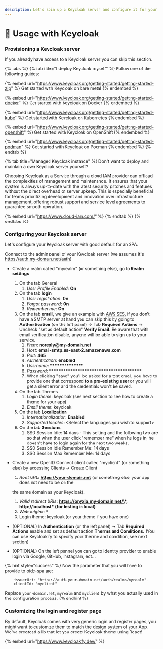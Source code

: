 ```yaml
---
description: Let's spin up a Keycloak server and configure it for your webapp!
---
```


# 🔑 Usage with Keycloak

### Provisioning a Keycloak server

If you already have access to a Keycloak server you can skip this section. &#x20;

{% tabs %}
{% tab title="I deploy Keycloak myself" %}
Follow one of the following guides: &#x20;

{% embed url="https://www.keycloak.org/getting-started/getting-started-zip" %}
Get started with Keycloak on bare metal
{% endembed %}

{% embed url="https://www.keycloak.org/getting-started/getting-started-docker" %}
Get started with Keycloak on Docker
{% endembed %}

{% embed url="https://www.keycloak.org/getting-started/getting-started-kube" %}
Get started with Keycloak on Kubernetes
{% endembed %}

{% embed url="https://www.keycloak.org/getting-started/getting-started-openshift" %}
Get started with Keycloak on OpenShift
{% endembed %}

{% embed url="https://www.keycloak.org/getting-started/getting-started-podman" %}
Get started with Keycloak on Podman
{% endembed %}
{% endtab %}

{% tab title="Managed Keycloak instance" %}
Don't want to deploy and maintain a own Keycloak server yourself?&#x20;

Choosing Keycloak as a Service through a cloud IAM provider can offload the complexities of management and maintenance. It ensures that your system is always up-to-date with the latest security patches and features without the direct overhead of server upkeep. This is especially beneficial for teams prioritizing development and innovation over infrastructure management, offering robust support and service level agreements to guarantee smooth operation. &#x20;

{% embed url="https://www.cloud-iam.com/" %}
{% endtab %}
{% endtabs %}

### Configuring your Keycloak server

Let's configure your Keycloak server with good default for an SPA.&#x20;

Connect to the admin panel of your Keycloak server (we assumes it's https://auth.my-domain.net/auth)

* Create a realm called "myrealm" (or something else), go to **Realm settings**
  1. On the tab General
     1. _User Profile Enabled_: **On**
  2. On the tab **login**
     1. _User registration_: **On**
     2. _Forgot password_: **On**
     3. _Remember me_: **On**
  3. On the tab **email,** we give an example with [AWS SES](https://aws.amazon.com/ses/), if you don't have a SMTP server at hand you can skip this by going to **Authentication** (on the left panel) -> Tab **Required Actions** -> Uncheck "set as default action" **Verify Email**. Be aware that with email verification disable, anyone will be able to sign up to your service.
     1. _From_: **noreply@my-domain.net**
     2. _Host_: **email-smtp.us-east-2.amazonaws.com**
     3. _Port_: **465**
     4. _Authentication_: **enabled**
     5. _Username_: **\*\*\*\*\*\*\*\*\*\*\*\*\*\***
     6. _Password_: **\*\*\*\*\*\*\*\*\*\*\*\*\*\*\*\*\*\*\*\*\*\*\*\*\*\*\*\*\*\*\*\*\*\*\*\*\*\*\***
     7. When clicking "save" you'll be asked for a test email, you have to provide one that correspond **to a pre-existing user** or you will get a silent error and the credentials won't be saved.
  4. On the tab Themes
     1. _Login theme_: keycloak (see next section to see how to create a theme for your app)
     2. _Email theme_: keycloak
  5. On the tab **Localization**
     1. _Internationalization_: **Enabled**
     2. _Supported locales_: \<Select the languages you wish to support>
  6. On the tab **Sessions**
     1. SSO Session Idle: 14 days - This setting and the following two are so that when the user click "remember me" when he logs in, he doesn't have to login again for the next two weeks.
     2. SSO Session Idle Remember Me: 14 days
     3. SSO Session Max Remember Me: 14 days
*   Create a new OpenID Connect client called "myclient" (or something else) by accessing Clients -> Create Client

    1. _Root URL_: **https://your-domain.net** (or something else, your app does not need to be on the&#x20;

    the same domain as your Keycloak).

    1. _Valid redirect URIs_: **https://onyxia.my-domain.net/\*, http://localhost\* (for testing in local)**
    2. _Web origins_: **\***
    3. Login theme: keycloak (or your theme if you have one)
* (OPTIONAL) In **Authentication** (on the left panel) -> Tab **Required Actions** enable and set as default action **Therms and Conditions.** (You can use Keycloakify to specify your therme and condition, see next section)
* (OPTIONAL) On the left pannel you can go to identity provider to enable login via Google, GitHub, Instagram, ect...&#x20;



{% hint style="success" %}
Now the parameter that you will have to provide to oidc-spa are:&#x20;

```
    issuerUri: "https://auth.your-domain.net/auth/realms/myrealm",
    clientId: "myclient"
```

Replace `your-domain.net`, `myrealm` and `myclient` by what you actually used in the configuration process.
{% endhint %}

### Customizing the login and register page&#x20;

By default, Keycloak comes with very generic login and register pages, you might want to customize them to match the design system of your App.  \
We've createad a lib that let you create Keycloak theme using React!   &#x20;

{% embed url="https://www.keycloakify.dev/" %}
